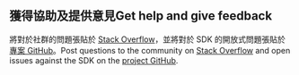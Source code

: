 ## <a name="get-help-and-give-feedback"></a><span data-ttu-id="db7a0-101">獲得協助及提供意見</span><span class="sxs-lookup"><span data-stu-id="db7a0-101">Get help and give feedback</span></span>

<span data-ttu-id="db7a0-102">將對於社群的問題張貼於 [Stack Overflow](http://stackoverflow.com/questions/tagged/azure-sdk-.net)，並將對於 SDK 的開放式問題張貼於[專案 GitHub](https://github.com/Azure/azure-sdk-for-net)。</span><span class="sxs-lookup"><span data-stu-id="db7a0-102">Post questions to the community on [Stack Overflow](http://stackoverflow.com/questions/tagged/azure-sdk-.net) and open issues against the SDK on the [project GitHub](https://github.com/Azure/azure-sdk-for-net).</span></span>